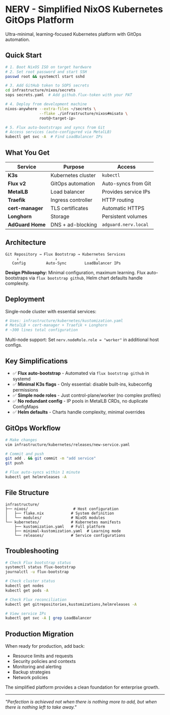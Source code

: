 # NERV - Simplified NixOS Kubernetes GitOps Platform

Ultra-minimal, learning-focused Kubernetes platform with GitOps automation.

## Quick Start

```bash
# 1. Boot NixOS ISO on target hardware
# 2. Set root password and start SSH
passwd root && systemctl start sshd

# 3. Add GitHub token to SOPS secrets
cd infrastructure/nixos/secrets
sops secrets.yaml  # Add github.flux-token with your PAT

# 4. Deploy from development machine
nixos-anywhere --extra-files ~/secrets \
               --flake ./infrastructure/nixos#misato \
               root@<target-ip>

# 5. Flux auto-bootstraps and syncs from Git
# Access services (auto-configured via MetalLB)
kubectl get svc -A  # Find LoadBalancer IPs
```

## What You Get

| Service | Purpose | Access |
|---------|---------|---------|
| **K3s** | Kubernetes cluster | `kubectl` |
| **Flux v2** | GitOps automation | Auto-syncs from Git |
| **MetalLB** | Load balancer | Provides service IPs |
| **Traefik** | Ingress controller | HTTP routing |
| **cert-manager** | TLS certificates | Automatic HTTPS |
| **Longhorn** | Storage | Persistent volumes |
| **AdGuard Home** | DNS + ad-blocking | `adguard.nerv.local` |

## Architecture

```
Git Repository → Flux Bootstrap → Kubernetes Services
     ↓                ↓                 ↓
   Config         Auto-Sync        LoadBalancer IPs
```

**Design Philosophy:** Minimal configuration, maximum learning. Flux auto-bootstraps via `flux bootstrap github`, Helm chart defaults handle complexity.

## Deployment

Single-node cluster with essential services:
```bash
# Uses: infrastructure/kubernetes/kustomization.yaml
# MetalLB + cert-manager + Traefik + Longhorn
# ~300 lines total configuration
```

Multi-node support: Set `nerv.nodeRole.role = "worker"` in additional host configs.

## Key Simplifications

- ✅ **Flux auto-bootstrap** - Automated via `flux bootstrap github` in systemd
- ✅ **Minimal K3s flags** - Only essential: disable built-ins, kubeconfig permissions
- ✅ **Simple node roles** - Just control-plane/worker (no complex profiles)
- ✅ **No redundant config** - IP pools in MetalLB CRDs, no duplicate ConfigMaps
- ✅ **Helm defaults** - Charts handle complexity, minimal overrides

## GitOps Workflow

```bash
# Make changes
vim infrastructure/kubernetes/releases/new-service.yaml

# Commit and push
git add . && git commit -m "add service"
git push

# Flux auto-syncs within 1 minute
kubectl get helmreleases -A
```

## File Structure

```
infrastructure/
├── nixos/                    # Host configuration
│   ├── flake.nix            # System definition
│   └── modules/             # NixOS modules
└── kubernetes/              # Kubernetes manifests
    ├── kustomization.yaml   # Full platform
    ├── minimal-kustomization.yaml  # Learning mode
    └── releases/            # Service configurations
```

## Troubleshooting

```bash
# Check Flux bootstrap status
systemctl status flux-bootstrap
journalctl -u flux-bootstrap

# Check cluster status
kubectl get nodes
kubectl get pods -A

# Check Flux reconciliation
kubectl get gitrepositories,kustomizations,helmreleases -A

# View service IPs
kubectl get svc -A | grep LoadBalancer
```

## Production Migration

When ready for production, add back:
- Resource limits and requests
- Security policies and contexts
- Monitoring and alerting
- Backup strategies
- Network policies

The simplified platform provides a clean foundation for enterprise growth.

---

*"Perfection is achieved not when there is nothing more to add, but when there is nothing left to take away."*